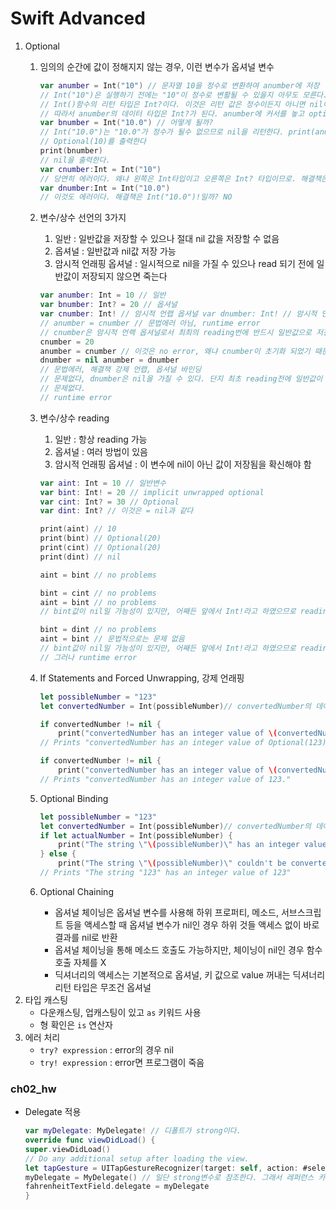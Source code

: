 # Swift Advanced

1. Optional
    1. 임의의 순간에 값이 정해지지 않는 경우, 이런 변수가 옵셔널 변수
        
        ```swift
        var anumber = Int("10") // 문자열 10을 정수로 변환하여 anumber에 저장
        // Int("10")은 실행하기 전에는 "10"이 정수로 변활될 수 있을지 아무도 모른다.
        // Int()함수의 리턴 타입은 Int?이다. 이것은 리턴 값은 정수이든지 아니면 nil이라는 것이다.
        // 따라서 anumber의 데이터 타입은 Int?가 된다. anumber에 커서를 놓고 option+click해 보라
        var bnumber = Int("10.0") // 어떻게 될까?
        // Int("10.0")는 "10.0"가 정수가 될수 없으므로 nil을 리턴한다. print(anumber)
        // Optional(10)를 출력한다
        print(bnumber)
        // nil을 출력한다.
        var cnumber:Int = Int("10")
        // 당연히 에러이다. 왜냐 왼쪽은 Int타입이고 오른쪽은 Int? 타입이므로. 해결책은? 오른쪽을 Int("10")!
        var dnumber:Int = Int("10.0")
        // 이것도 에러이다. 해결책은 Int("10.0")!일까? NO
        ```
        
    2. 변수/상수 선언의 3가지
        1. 일반 : 일반값을 저장할 수 있으나 절대 nil 값을 저장할 수 없음
        2. 옵셔널 : 일반값과 nil값 저장 가능
        3. 암시적 언래핑 옵셔널 : 일시적으로 nil을 가질 수 있으나 read 되기 전에 일반값이 저장되지 않으면 죽는다
        
        ```swift
        var anumber: Int = 10 // 일반
        var bnumber: Int? = 20 // 옵셔널
        var cnumber: Int! // 암시적 언랩 옵셔널 var dnumber: Int! // 암시적 언랩 옵셔널
        // anumber = cnumber // 문법에러 아님, runtime error
        // cnumber은 암시적 언랙 옵셔널로서 최최의 reading번에 반드시 일반값으로 저장되어야 함
        cnumber = 20
        anumber = cnumber // 이것은 no error, 왜냐 cnumber이 초기화 되었기 때문//anumber = bnumber dnumber = bnumber 장되기만 하면 된다. anumber = dnumber
        dnumber = nil anumber = dnumber
        // 문법에러, 해결책 강제 언랩, 옵셔널 바인딩
        // 문제없다, dnumber은 nil을 가질 수 있다. 단지 최초 reading전에 일반값이 저
        // 문제없다.
        // runtime error
        ```
        
    3. 변수/상수 reading
        1. 일반 : 항상 reading 가능
        2. 옵셔널 : 여러 방법이 있음
        3. 암시적 언래핑 옵셔널 : 이 변수에 nil이 아닌 값이 저장됨을 확신해야 함
        
        ```swift
        var aint: Int = 10 // 일반변수
        var bint: Int! = 20 // implicit unwrapped optional
        var cint: Int? = 30 // Optional
        var dint: Int? // 이것은 = nil과 같다
        
        print(aint) // 10
        print(bint) // Optional(20)
        print(cint) // Optional(20)
        print(dint) // nil
        
        aint = bint // no problems
        
        bint = cint // no problems
        aint = bint // no problems
        // bint값이 nil일 가능성이 있지만, 어째든 앞에서 Int!라고 하였으므로 reading시점에서 nil이 아닐것이라고 한 것이기에... 
        
        bint = dint // no problems
        aint = bint // 문법적으로는 문제 없음
        // bint값이 nil일 가능성이 있지만, 어째든 앞에서 Int!라고 하였으므로 reading시점에서 nil이 아닐것이라고 한 것이기에... 
        // 그러나 runtime error
        ```
        
    4. If Statements and Forced Unwrapping, 강제 언래핑
        
        ```swift
        let possibleNumber = "123"
        let convertedNumber = Int(possibleNumber)// convertedNumber의 데이터 타입은 Int?
        
        if convertedNumber != nil {
        	print("convertedNumber has an integer value of \(convertedNumber).") }
        // Prints "convertedNumber has an integer value of Optional(123)."
        
        if convertedNumber != nil {
        	print("convertedNumber has an integer value of \(convertedNumber!).") }
        // Prints "convertedNumber has an integer value of 123."
        ```
        
    5. Optional Binding
        
        ```swift
        let possibleNumber = "123"
        let convertedNumber = Int(possibleNumber)// convertedNumber의 데이터 타입은 Int?
        if let actualNumber = Int(possibleNumber) {
        	print("The string \"\(possibleNumber)\" has an integer value of \(actualNumber)") print("The string \"\(possibleNumber)\" has an integer value of \(Int(possibleNumber))")
        } else {
        	print("The string \"\(possibleNumber)\" couldn't be converted to an integer") }
        // Prints "The string "123" has an integer value of 123"
        ```
        
    6. Optional Chaining
        - 옵셔널 체이닝은 옵셔널 변수를 사용해 하위 프로퍼티, 메소드, 서브스크립트 등을 액세스할 때 옵셔널 변수가 nil인 경우 하위 것들 액세스 없이 바로 결과를 nil로 반환
        - 옵셔널 체이닝을 통해 메소드 호출도 가능하지만, 체이닝이 nil인 경우 함수 호출 자체를 X
        - 딕셔너리의 액세스는 기본적으로 옵셔널, 키 값으로 value 꺼내는 딕셔너리 리턴 타입은 무조건 옵셔널
2. 타입 캐스팅
    - 다운캐스팅, 업캐스팅이 있고 `as` 키워드 사용
    - 형 확인은 `is` 연산자
3. 에러 처리
    - `try? expression` : error의 경우 nil
    - `try! expression` : error면 프로그램이 죽음

### ch02_hw

- Delegate 적용
    
    ```swift
    var myDelegate: MyDelegate! // 디폴트가 strong이다.
    override func viewDidLoad() {
    super.viewDidLoad()
    // Do any additional setup after loading the view.
    let tapGesture = UITapGestureRecognizer(target: self, action: #selector(dismissKeyboard)) view.addGestureRecognizer(tapGesture)
    myDelegate = MyDelegate() // 일단 strong변수로 참조한다. 그래서 레퍼런스 카운트를 1로 만든다.
    fahrenheitTextField.delegate = myDelegate 
    }
    ```